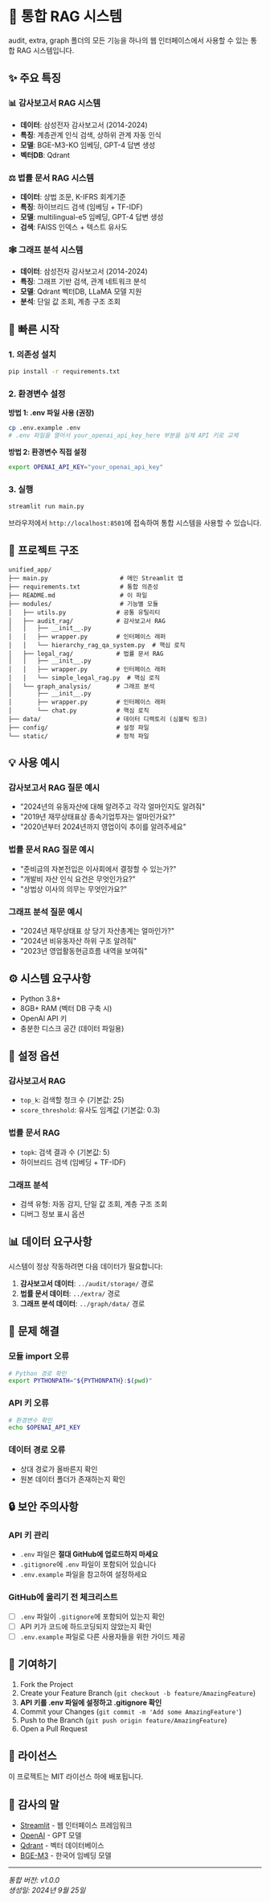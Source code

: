 # 🔗 통합 RAG 시스템

audit, extra, graph 폴더의 모든 기능을 하나의 웹 인터페이스에서 사용할 수 있는 통합 RAG 시스템입니다.

## ✨ 주요 특징

### 📊 감사보고서 RAG 시스템
- **데이터**: 삼성전자 감사보고서 (2014-2024)
- **특징**: 계층관계 인식 검색, 상하위 관계 자동 인식
- **모델**: BGE-M3-KO 임베딩, GPT-4 답변 생성
- **벡터DB**: Qdrant

### ⚖️ 법률 문서 RAG 시스템
- **데이터**: 상법 조문, K-IFRS 회계기준
- **특징**: 하이브리드 검색 (임베딩 + TF-IDF)
- **모델**: multilingual-e5 임베딩, GPT-4 답변 생성
- **검색**: FAISS 인덱스 + 텍스트 유사도

### 🕸️ 그래프 분석 시스템
- **데이터**: 삼성전자 감사보고서 (2014-2024)
- **특징**: 그래프 기반 검색, 관계 네트워크 분석
- **모델**: Qdrant 벡터DB, LLaMA 모델 지원
- **분석**: 단일 값 조회, 계층 구조 조회

## 🚀 빠른 시작

### 1. 의존성 설치

```bash
pip install -r requirements.txt
```

### 2. 환경변수 설정

**방법 1: .env 파일 사용 (권장)**
```bash
cp .env.example .env
# .env 파일을 열어서 your_openai_api_key_here 부분을 실제 API 키로 교체
```

**방법 2: 환경변수 직접 설정**
```bash
export OPENAI_API_KEY="your_openai_api_key"
```

### 3. 실행

```bash
streamlit run main.py
```

브라우저에서 `http://localhost:8501`에 접속하여 통합 시스템을 사용할 수 있습니다.

## 📁 프로젝트 구조

```
unified_app/
├── main.py                    # 메인 Streamlit 앱
├── requirements.txt           # 통합 의존성
├── README.md                  # 이 파일
├── modules/                   # 기능별 모듈
│   ├── utils.py              # 공통 유틸리티
│   ├── audit_rag/            # 감사보고서 RAG
│   │   ├── __init__.py
│   │   ├── wrapper.py        # 인터페이스 래퍼
│   │   └── hierarchy_rag_qa_system.py  # 핵심 로직
│   ├── legal_rag/            # 법률 문서 RAG
│   │   ├── __init__.py
│   │   ├── wrapper.py        # 인터페이스 래퍼
│   │   └── simple_legal_rag.py  # 핵심 로직
│   └── graph_analysis/       # 그래프 분석
│       ├── __init__.py
│       ├── wrapper.py        # 인터페이스 래퍼
│       └── chat.py           # 핵심 로직
├── data/                     # 데이터 디렉토리 (심볼릭 링크)
├── config/                   # 설정 파일
└── static/                   # 정적 파일
```

## 💡 사용 예시

### 감사보고서 RAG 질문 예시
- "2024년의 유동자산에 대해 알려주고 각각 얼마인지도 알려줘"
- "2019년 재무상태표상 종속기업투자는 얼마인가요?"
- "2020년부터 2024년까지 영업이익 추이를 알려주세요"

### 법률 문서 RAG 질문 예시
- "준비금의 자본전입은 이사회에서 결정할 수 있는가?"
- "개발비 자산 인식 요건은 무엇인가요?"
- "상법상 이사의 의무는 무엇인가요?"

### 그래프 분석 질문 예시
- "2024년 재무상태표 상 당기 자산총계는 얼마인가?"
- "2024년 비유동자산 하위 구조 알려줘"
- "2023년 영업활동현금흐름 내역을 보여줘"

## ⚙️ 시스템 요구사항

- Python 3.8+
- 8GB+ RAM (벡터 DB 구축 시)
- OpenAI API 키
- 충분한 디스크 공간 (데이터 파일용)

## 🔧 설정 옵션

### 감사보고서 RAG
- `top_k`: 검색할 청크 수 (기본값: 25)
- `score_threshold`: 유사도 임계값 (기본값: 0.3)

### 법률 문서 RAG
- `topk`: 검색 결과 수 (기본값: 5)
- 하이브리드 검색 (임베딩 + TF-IDF)

### 그래프 분석
- 검색 유형: 자동 감지, 단일 값 조회, 계층 구조 조회
- 디버그 정보 표시 옵션

## 📊 데이터 요구사항

시스템이 정상 작동하려면 다음 데이터가 필요합니다:

1. **감사보고서 데이터**: `../audit/storage/` 경로
2. **법률 문서 데이터**: `../extra/` 경로
3. **그래프 분석 데이터**: `../graph/data/` 경로

## 🐛 문제 해결

### 모듈 import 오류
```bash
# Python 경로 확인
export PYTHONPATH="${PYTHONPATH}:$(pwd)"
```

### API 키 오류
```bash
# 환경변수 확인
echo $OPENAI_API_KEY
```

### 데이터 경로 오류
- 상대 경로가 올바른지 확인
- 원본 데이터 폴더가 존재하는지 확인

## 🔒 보안 주의사항

### API 키 관리
- `.env` 파일은 **절대 GitHub에 업로드하지 마세요**
- `.gitignore`에 `.env` 파일이 포함되어 있습니다
- `.env.example` 파일을 참고하여 설정하세요

### GitHub에 올리기 전 체크리스트
- [ ] `.env` 파일이 `.gitignore`에 포함되어 있는지 확인
- [ ] API 키가 코드에 하드코딩되지 않았는지 확인
- [ ] `.env.example` 파일로 다른 사용자들을 위한 가이드 제공

## 🤝 기여하기

1. Fork the Project
2. Create your Feature Branch (`git checkout -b feature/AmazingFeature`)
3. **API 키를 .env 파일에 설정하고 .gitignore 확인**
4. Commit your Changes (`git commit -m 'Add some AmazingFeature'`)
5. Push to the Branch (`git push origin feature/AmazingFeature`)
6. Open a Pull Request

## 📄 라이선스

이 프로젝트는 MIT 라이선스 하에 배포됩니다.

## 🙏 감사의 말

- [Streamlit](https://streamlit.io/) - 웹 인터페이스 프레임워크
- [OpenAI](https://openai.com/) - GPT 모델
- [Qdrant](https://qdrant.tech/) - 벡터 데이터베이스
- [BGE-M3](https://github.com/FlagOpen/FlagEmbedding) - 한국어 임베딩 모델

---

*통합 버전: v1.0.0*  
*생성일: 2024년 9월 25일*
